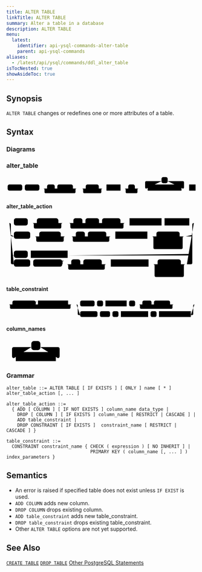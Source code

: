 ```yaml
---
title: ALTER TABLE
linkTitle: ALTER TABLE
summary: Alter a table in a database
description: ALTER TABLE
menu:
  latest:
    identifier: api-ysql-commands-alter-table
    parent: api-ysql-commands
aliases:
  - /latest/api/ysql/commands/ddl_alter_table
isTocNested: true
showAsideToc: true
---
```


## Synopsis
`ALTER TABLE` changes or redefines one or more attributes of a table.

## Syntax

### Diagrams

### alter_table
<svg class="rrdiagram" version="1.1" xmlns:xlink="http://www.w3.org/1999/xlink" xmlns="http://www.w3.org/2000/svg" width="744" height="78" viewbox="0 0 744 78"><path class="connector" d="M0 50h5m57 0h10m57 0h30m30 0h10m61 0h20m-136 0q5 0 5 5v8q0 5 5 5h111q5 0 5-5v-8q0-5 5-5m5 0h30m51 0h20m-86 0q5 0 5 5v8q0 5 5 5h61q5 0 5-5v-8q0-5 5-5m5 0h10m55 0h30m26 0h20m-61 0q5 0 5 5v8q0 5 5 5h36q5 0 5-5v-8q0-5 5-5m5 0h30m-5 0q-5 0-5-5v-19q0-5 5-5h59m24 0h59q5 0 5 5v19q0 5-5 5m-5 0h30m25 0h5"/><rect class="literal" x="5" y="34" width="57" height="24" rx="7"/><text class="text" x="15" y="50">ALTER</text><rect class="literal" x="72" y="34" width="57" height="24" rx="7"/><text class="text" x="82" y="50">TABLE</text><rect class="literal" x="159" y="34" width="30" height="24" rx="7"/><text class="text" x="169" y="50">IF</text><rect class="literal" x="199" y="34" width="61" height="24" rx="7"/><text class="text" x="209" y="50">EXISTS</text><rect class="literal" x="310" y="34" width="51" height="24" rx="7"/><text class="text" x="320" y="50">ONLY</text><a xlink:href="../grammar_diagrams#name"><rect class="rule" x="391" y="34" width="55" height="24"/><text class="text" x="401" y="50">name</text></a><rect class="literal" x="476" y="34" width="26" height="24" rx="7"/><text class="text" x="486" y="50">*</text><rect class="literal" x="606" y="5" width="24" height="24" rx="7"/><text class="text" x="616" y="21">,</text><a xlink:href="../grammar_diagrams#alter-table-action"><rect class="rule" x="552" y="34" width="132" height="24"/><text class="text" x="562" y="50">alter_table_action</text></a><a xlink:href="../grammar_diagrams#]"><rect class="rule" x="714" y="34" width="25" height="24"/><text class="text" x="724" y="50">]</text></a></svg>

#### alter_table_action
<svg class="rrdiagram" version="1.1" xmlns:xlink="http://www.w3.org/1999/xlink" xmlns="http://www.w3.org/2000/svg" width="631" height="204" viewbox="0 0 631 204"><path class="connector" d="M0 21h25m46 0h30m71 0h20m-106 0q5 0 5 5v8q0 5 5 5h81q5 0 5-5v-8q0-5 5-5m5 0h30m30 0h10m45 0h10m61 0h20m-191 0q5 0 5 5v8q0 5 5 5h166q5 0 5-5v-8q0-5 5-5m5 0h10m106 0h10m82 0h20m-611 39q0 5 5 5h5m54 0h30m71 0h20m-106 0q5 0 5 5v8q0 5 5 5h81q5 0 5-5v-8q0-5 5-5m5 0h30m30 0h10m61 0h20m-136 0q5 0 5 5v8q0 5 5 5h111q5 0 5-5v-8q0-5 5-5m5 0h10m106 0h30m77 0h20m-107 24q0 5 5 5h5m77 0h5q5 0 5-5m-102-24q5 0 5 5v32q0 5 5 5h87q5 0 5-5v-32q0-5 5-5m5 0h17q5 0 5-5m-601 63q0 5 5 5h5m46 0h10m122 0h408q5 0 5-5m-606-102q5 0 5 5v126q0 5 5 5h5m54 0h10m96 0h30m30 0h10m61 0h20m-136 0q5 0 5 5v8q0 5 5 5h111q5 0 5-5v-8q0-5 5-5m5 0h10m125 0h30m77 0h20m-107 24q0 5 5 5h5m77 0h5q5 0 5-5m-102-24q5 0 5 5v32q0 5 5 5h87q5 0 5-5v-32q0-5 5-5m5 0h13q5 0 5-5v-126q0-5 5-5m5 0h5"/><rect class="literal" x="25" y="5" width="46" height="24" rx="7"/><text class="text" x="35" y="21">ADD</text><rect class="literal" x="101" y="5" width="71" height="24" rx="7"/><text class="text" x="111" y="21">COLUMN</text><rect class="literal" x="222" y="5" width="30" height="24" rx="7"/><text class="text" x="232" y="21">IF</text><rect class="literal" x="262" y="5" width="45" height="24" rx="7"/><text class="text" x="272" y="21">NOT</text><rect class="literal" x="317" y="5" width="61" height="24" rx="7"/><text class="text" x="327" y="21">EXISTS</text><a xlink:href="../grammar_diagrams#column-name"><rect class="rule" x="408" y="5" width="106" height="24"/><text class="text" x="418" y="21">column_name</text></a><a xlink:href="../grammar_diagrams#data-type"><rect class="rule" x="524" y="5" width="82" height="24"/><text class="text" x="534" y="21">data_type</text></a><rect class="literal" x="25" y="49" width="54" height="24" rx="7"/><text class="text" x="35" y="65">DROP</text><rect class="literal" x="109" y="49" width="71" height="24" rx="7"/><text class="text" x="119" y="65">COLUMN</text><rect class="literal" x="230" y="49" width="30" height="24" rx="7"/><text class="text" x="240" y="65">IF</text><rect class="literal" x="270" y="49" width="61" height="24" rx="7"/><text class="text" x="280" y="65">EXISTS</text><a xlink:href="../grammar_diagrams#column-name"><rect class="rule" x="361" y="49" width="106" height="24"/><text class="text" x="371" y="65">column_name</text></a><rect class="literal" x="497" y="49" width="77" height="24" rx="7"/><text class="text" x="507" y="65">RESTRICT</text><rect class="literal" x="497" y="78" width="77" height="24" rx="7"/><text class="text" x="507" y="94">CASCADE</text><rect class="literal" x="25" y="112" width="46" height="24" rx="7"/><text class="text" x="35" y="128">ADD</text><a xlink:href="../grammar_diagrams#table-constraint"><rect class="rule" x="81" y="112" width="122" height="24"/><text class="text" x="91" y="128">table_constraint</text></a><rect class="literal" x="25" y="141" width="54" height="24" rx="7"/><text class="text" x="35" y="157">DROP</text><rect class="literal" x="89" y="141" width="96" height="24" rx="7"/><text class="text" x="99" y="157">CONSTRAINT</text><rect class="literal" x="215" y="141" width="30" height="24" rx="7"/><text class="text" x="225" y="157">IF</text><rect class="literal" x="255" y="141" width="61" height="24" rx="7"/><text class="text" x="265" y="157">EXISTS</text><a xlink:href="../grammar_diagrams#constraint-name"><rect class="rule" x="346" y="141" width="125" height="24"/><text class="text" x="356" y="157">constraint_name</text></a><rect class="literal" x="501" y="141" width="77" height="24" rx="7"/><text class="text" x="511" y="157">RESTRICT</text><rect class="literal" x="501" y="170" width="77" height="24" rx="7"/><text class="text" x="511" y="186">CASCADE</text></svg>

#### table_constraint
<svg class="rrdiagram" version="1.1" xmlns:xlink="http://www.w3.org/1999/xlink" xmlns="http://www.w3.org/2000/svg" width="790" height="78" viewbox="0 0 790 78"><path class="connector" d="M0 21h25m96 0h10m125 0h20m-266 0q5 0 5 5v8q0 5 5 5h241q5 0 5-5v-8q0-5 5-5m5 0h30m60 0h10m25 0h10m88 0h10m25 0h30m38 0h10m67 0h20m-150 0q5 0 5 5v8q0 5 5 5h125q5 0 5-5v-8q0-5 5-5m5 0h86m-494 0q5 0 5 5v34q0 5 5 5h5m72 0h10m42 0h10m25 0h10m113 0h10m25 0h10m132 0h5q5 0 5-5v-34q0-5 5-5m5 0h5"/><rect class="literal" x="25" y="5" width="96" height="24" rx="7"/><text class="text" x="35" y="21">CONSTRAINT</text><a xlink:href="../grammar_diagrams#constraint-name"><rect class="rule" x="131" y="5" width="125" height="24"/><text class="text" x="141" y="21">constraint_name</text></a><rect class="literal" x="306" y="5" width="60" height="24" rx="7"/><text class="text" x="316" y="21">CHECK</text><rect class="literal" x="376" y="5" width="25" height="24" rx="7"/><text class="text" x="386" y="21">(</text><a xlink:href="../grammar_diagrams#expression"><rect class="rule" x="411" y="5" width="88" height="24"/><text class="text" x="421" y="21">expression</text></a><rect class="literal" x="509" y="5" width="25" height="24" rx="7"/><text class="text" x="519" y="21">)</text><rect class="literal" x="564" y="5" width="38" height="24" rx="7"/><text class="text" x="574" y="21">NO</text><rect class="literal" x="612" y="5" width="67" height="24" rx="7"/><text class="text" x="622" y="21">INHERIT</text><rect class="literal" x="306" y="49" width="72" height="24" rx="7"/><text class="text" x="316" y="65">PRIMARY</text><rect class="literal" x="388" y="49" width="42" height="24" rx="7"/><text class="text" x="398" y="65">KEY</text><rect class="literal" x="440" y="49" width="25" height="24" rx="7"/><text class="text" x="450" y="65">(</text><a xlink:href="../grammar_diagrams#column-names"><rect class="rule" x="475" y="49" width="113" height="24"/><text class="text" x="485" y="65">column_names</text></a><rect class="literal" x="598" y="49" width="25" height="24" rx="7"/><text class="text" x="608" y="65">)</text><a xlink:href="../grammar_diagrams#index-parameters"><rect class="rule" x="633" y="49" width="132" height="24"/><text class="text" x="643" y="65">index_parameters</text></a></svg>

#### column_names
<svg class="rrdiagram" version="1.1" xmlns:xlink="http://www.w3.org/1999/xlink" xmlns="http://www.w3.org/2000/svg" width="156" height="63" viewbox="0 0 156 63"><path class="connector" d="M0 50h25m-5 0q-5 0-5-5v-19q0-5 5-5h46m24 0h46q5 0 5 5v19q0 5-5 5m-5 0h25"/><rect class="literal" x="66" y="5" width="24" height="24" rx="7"/><text class="text" x="76" y="21">,</text><a xlink:href="../grammar_diagrams#column-name"><rect class="rule" x="25" y="34" width="106" height="24"/><text class="text" x="35" y="50">column_name</text></a></svg>

### Grammar
```
alter_table ::= ALTER TABLE [ IF EXISTS ] [ ONLY ] name [ * ] alter_table_action [, ... ]

alter_table_action ::=
  { ADD [ COLUMN ] [ IF NOT EXISTS ] column_name data_type |
    DROP [ COLUMN ] [ IF EXISTS ] column_name [ RESTRICT | CASCADE ] |
    ADD table_constraint |
    DROP CONSTRAINT [ IF EXISTS ]  constraint_name [ RESTRICT | CASCADE ] }

table_constraint ::=
  CONSTRAINT constraint_name { CHECK ( expression ) [ NO INHERIT ] |
                               PRIMARY KEY ( column_name [, ... ] ) index_parameters }
```

## Semantics

- An error is raised if specified table does not exist unless `IF EXIST` is used.
- `ADD COLUMN` adds new column.
- `DROP COLUMN` drops existing column.
- `ADD table_constraint` adds new table_constraint.
- `DROP table_constraint` drops existing table_constraint.
- Other `ALTER TABLE` options are not yet supported.

## See Also
[`CREATE TABLE`](../ddl_create_table)
[`DROP TABLE`](../ddl_drop_table)
[Other PostgreSQL Statements](..)

